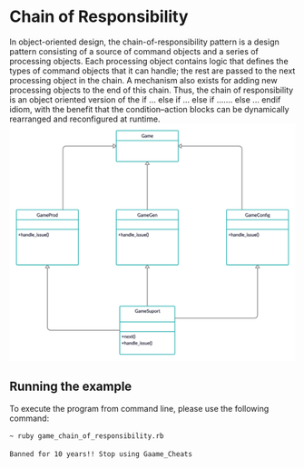 # Chain of Responsibility

In object-oriented design, the chain-of-responsibility pattern is a design pattern consisting of a source of command objects and a series of processing objects. Each processing object contains logic that defines the types of command objects that it can handle; the rest are passed to the next processing object in the chain. A mechanism also exists for adding new processing objects to the end of this chain. Thus, the chain of responsibility is an object oriented version of the if ... else if ... else if ....... else ... endif idiom, with the benefit that the condition–action blocks can be dynamically rearranged and reconfigured at runtime.
![UML of Laptop class implemented as a Chain of Responsibility](Chain_of_Responsibility_uml.png "UML class diagram of Chain of Responsibility Design Pattern")

## Running the example

To execute the program from command line, please use the following command:
```{bash}
~ ruby game_chain_of_responsibility.rb 

Banned for 10 years!! Stop using Gaame_Cheats
```